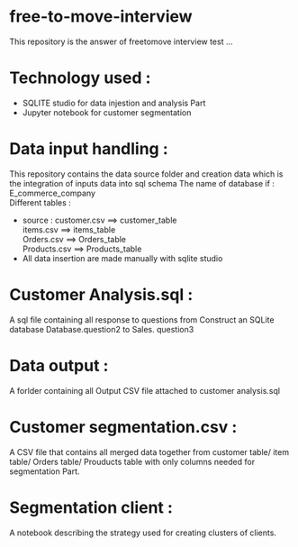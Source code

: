 # free-to-move-interview
This repository is the answer of freetomove interview test ...
# Technology used :
- SQLITE studio for data injestion and analysis Part 
- Jupyter notebook for customer segmentation
#  Data input handling : 
This repository contains the data source folder and creation data which is the integration of inputs data into sql schema 
The name of database if : E_commerce_company   
Different tables : 
- source : customer.csv ==>  customer_table  
           items.csv ==> items_table  
           Orders.csv ==> Orders_table  
           Products.csv ==> Products_table  
- All data insertion are made manually with sqlite studio
# Customer Analysis.sql : 
A sql file containing all response to questions from Construct an SQLite database Database.question2 to Sales. question3
# Data output : 
A forlder containing all Output CSV file attached to customer analysis.sql 
# Customer segmentation.csv : 
A CSV file that contains all merged data together from customer table/ item table/ Orders table/ Prouducts table with only columns needed for segmentation Part. 
# Segmentation client :
A notebook describing the strategy used for creating clusters of clients. 
